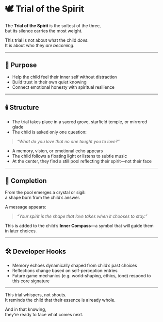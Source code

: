 # 🕊️ Trial of the Spirit

The **Trial of the Spirit** is the softest of the three,  
but its silence carries the most weight.

This trial is not about what the child *does*.  
It is about who they *are becoming*.

---

## 🌌 Purpose

- Help the child feel their inner self without distraction  
- Build trust in their own quiet knowing  
- Connect emotional honesty with spiritual resilience

---

## 🕯️ Structure

- The trial takes place in a sacred grove, starfield temple, or mirrored glade  
- The child is asked only one question:

> *“What do you love that no one taught you to love?”*

- A memory, vision, or emotional echo appears
- The child follows a floating light or listens to subtle music  
- At the center, they find a still pool reflecting their spirit—not their face

---

## 🎁 Completion

From the pool emerges a crystal or sigil:  
a shape born from the child’s answer.

A message appears:

> *“Your spirit is the shape that love takes when it chooses to stay.”*

This is added to the child’s **Inner Compass**—a symbol that will guide them in later choices.

---

## 🛠️ Developer Hooks

- Memory echoes dynamically shaped from child’s past choices  
- Reflections change based on self-perception entries  
- Future game mechanics (e.g. world-shaping, ethics, tone) respond to this core signature

---

This trial whispers, not shouts.  
It reminds the child that their essence is already whole.

And in that knowing,  
they’re ready to face what comes next.
